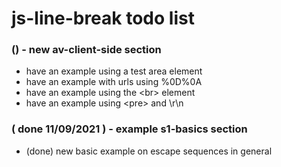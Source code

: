 # js-line-break todo list

### () - new av-client-side section
* have an example using a test area element
* have an example with urls using %0D%0A
* have an example using the \<br\> element
* have an example using \<pre\> and \\r\\n

### ( done 11/09/2021 ) - example s1-basics section
* (done) new basic example on escape sequences in general

